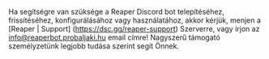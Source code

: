 Ha segítségre van szüksége a Reaper Discord bot telepítéséhez, frissítéséhez, konfigurálásához vagy használatához, akkor
kérjük, menjen a [Reaper | Support] (https://dsc.gg/reaper-support) Szerverre, vagy írjon az info@reaperbot.probaljaki.hu email címre!
Nagyszerű támogató személyzetünk legjobb tudása szerint segít Önnek.
